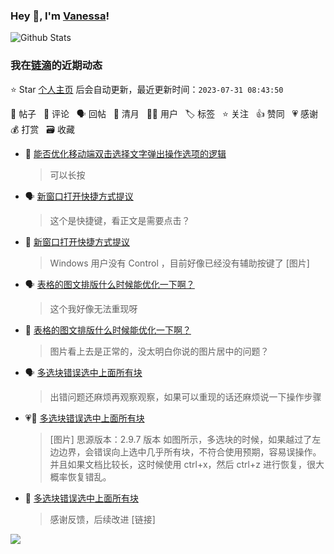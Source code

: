 ### Hey 👋, I'm [Vanessa](http://vanessa.b3log.org/)!

![Github Stats](https://github-readme-stats.vercel.app/api?username=Vanessa219&show_icons=true)

<!--events start -->

### 我在[链滴](https://ld246.com)的近期动态

⭐️ Star [个人主页](https://github.com/Vanessa219/Vanessa219) 后会自动更新，最近更新时间：`2023-07-31 08:43:50`

📝 帖子 &nbsp; 💬 评论 &nbsp; 🗣 回帖 &nbsp; 🌙 清月 &nbsp; 👨‍💻 用户 &nbsp; 🏷️ 标签 &nbsp; ⭐️ 关注 &nbsp; 👍 赞同 &nbsp; 💗 感谢 &nbsp; 💰 打赏 &nbsp; 🗃 收藏

* 💬 [能否优化移动端双击选择文字弹出操作选项的逻辑](https://ld246.com/article/1690686876556/comment/1690689175874#comments)

  > 可以长按
* 🗣 [新窗口打开快捷方式提议](https://ld246.com/article/1690617780813/comment/1690673839264#comments)

  > 这个是快捷键，看正文是需要点击？
* 💬 [新窗口打开快捷方式提议](https://ld246.com/article/1690617780813/comment/1690648316921#comments)

  > Windows 用户没有 Control ，目前好像已经没有辅助按键了 [图片]
* 🗣 [表格的图文排版什么时候能优化一下啊？](https://ld246.com/article/1690555777162/comment/1690610480084#comments)

  > 这个我好像无法重现呀
* 💬 [表格的图文排版什么时候能优化一下啊？](https://ld246.com/article/1690555777162/comment/1690604929549#comments)

  > 图片看上去是正常的，没太明白你说的图片居中的问题？
* 🗣 [多选块错误选中上面所有块](https://ld246.com/article/1690511810238/comment/1690537111160#comments)

  > 出错问题还麻烦再观察观察，如果可以重现的话还麻烦说一下操作步骤
* 💗📝 [多选块错误选中上面所有块](https://ld246.com/article/1690511810238)

  > [图片] 思源版本：2.9.7 版本 如图所示，多选块的时候，如果越过了左边边界，会错误向上选中几乎所有块，不符合使用预期，容易误操作。并且如果文档比较长，这时候使用 ctrl+x，然后 ctrl+z 进行恢复，很大概率恢复错乱。
* 💬 [多选块错误选中上面所有块](https://ld246.com/article/1690511810238/comment/1690555197311#comments)

  > 感谢反馈，后续改进 [链接]


<!--events end -->

<a title="Hits" target="_blank" href="https://github.com/Vanessa219/Vanessa219"><img src="https://hits.b3log.org/Vanessa219/Vanessa219.svg"></a>
